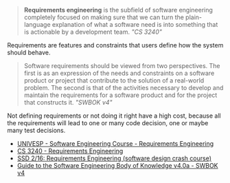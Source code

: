 
> **Requirements engineering** is the subfield of software engineering completely focused on making sure that we can turn the plain-language explanation of what a software need is into something that is actionable by a development team.
> *"CS 3240"*

Requirements are features and constraints that users define how the system should behave.

> Software requirements should be viewed from two perspectives. The first is as an expression of the needs and constraints on a software product or project that contribute to the solution of a real-world problem. The second is that of the activities necessary to develop and maintain the requirements for a software product and for the project that constructs it.
> *"SWBOK v4"*

Not defining requirements or not doing it right have a high cost, because all the requirements will lead to one or many code decision, one or maybe many test decisions.

* [UNIVESP - Software Engineering Course - Requirements Engineering](https://cursos.univesp.br/courses/3114/pages/semana-2)
* [CS 3240 - Requirements Engineering](https://www.cs3240.org/modules/requirements/requirements-engineering/)
* [SSD 2/16: Requirements Engineering (software design crash course)](https://www.youtube.com/watch?list=PLaIsQH4uc08woJKRAA7mmjs9fU0jeKjjM&v=RglMmJb0PZ4)
* [Guide to the Software Engineering Body of Knowledge v4.0a - SWBOK v4]()